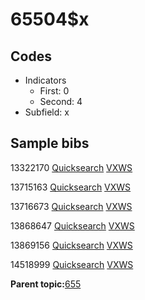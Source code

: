 # 65504$x

## Codes

-   Indicators
    -   First: 0
    -   Second: 4
-   Subfield: x

## Sample bibs

13322170 [Quicksearch](https://search.library.yale.edu/catalog/13322170) [VXWS](http://prodorbis.library.yale.edu:7014/vxws/GetHoldingsService?bibId=13322170)

13715163 [Quicksearch](https://search.library.yale.edu/catalog/13715163) [VXWS](http://prodorbis.library.yale.edu:7014/vxws/GetHoldingsService?bibId=13715163)

13716673 [Quicksearch](https://search.library.yale.edu/catalog/13716673) [VXWS](http://prodorbis.library.yale.edu:7014/vxws/GetHoldingsService?bibId=13716673)

13868647 [Quicksearch](https://search.library.yale.edu/catalog/13868647) [VXWS](http://prodorbis.library.yale.edu:7014/vxws/GetHoldingsService?bibId=13868647)

13869156 [Quicksearch](https://search.library.yale.edu/catalog/13869156) [VXWS](http://prodorbis.library.yale.edu:7014/vxws/GetHoldingsService?bibId=13869156)

14518999 [Quicksearch](https://search.library.yale.edu/catalog/14518999) [VXWS](http://prodorbis.library.yale.edu:7014/vxws/GetHoldingsService?bibId=14518999)

**Parent topic:**[655](../../tags/655/655.md)


